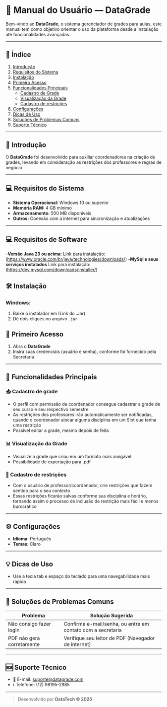 # 📘 Manual do Usuário — DataGrade

Bem-vindo ao **DataGrade**, o sistema gerenciador de grades para aulas, este manual tem como objetivo orientar o uso da plataforma desde a instalação até funcionalidades avançadas.

---

## 📂 Índice

1. [Introdução](#introdução)
2. [Requisitos do Sistema](#requisitos-do-sistema)
3. [Instalação](#instalação)
4. [Primeiro Acesso](#primeiro-acesso)
5. [Funcionalidades Principais](#funcionalidades-principais)
   - [Cadastro de Grade](#Cadastro-de-grade)
   - [Visualização da Grade](#Visualização-da-Grade)
   - [Cadastro de restrições](#Cadastro-de-restrições)
6. [Configurações](#configurações)
7. [Dicas de Uso](#dicas-de-uso)
8. [Soluções de Problemas Comuns](#soluções-de-problemas-comuns)
9. [Suporte Técnico](#suporte-técnico)

---

## 📖 Introdução

O **DataGrade** foi desenvolvido para auxiliar coordenadores na criação de grades, levando em consideração as restrições dos professores e regras de negócio  

---

## 💻 Requisitos do Sistema

- **Sistema Operacional:** Windows 10 ou superior
- **Memória RAM:** 4 GB mínimo
- **Armazenamento:** 500 MB disponíveis
- **Outros:** Conexão com a internet para sincronização e atualizações

---

## 💻 Requisitos de Software

-**Versão Java 23 ou acima:** Link para instalação: (https://www.oracle.com/br/java/technologies/downloads/)
-**MySql e seus serviços instalados** Link para instalação: (https://dev.mysql.com/downloads/installer/)


## 🛠️ Instalação

### Windows:

1. Baixe o instalador em (Link do .Jar)
2. Dê dois cliques no arquivo `.jar`

## 🔑 Primeiro Acesso

1. Abra o **DataGrade**
2. Insira suas credenciais (usuário e senha), conforme foi fornecido pela Secretaria 

---

## 🚀 Funcionalidades Principais

### 📥 Cadastro de grade

- O perfil com permissão de coordenador consegue cadastrar a grade de seu curso e seu respectivo semestre
- As restrições dos professores irão automaticamente ser notificadas, quando o coordenador alocar alguma disciplina em um Slot que tenha uma restrição
- Possível editar a grade, mesmo depois de feita

### 📊 Visualização da Grade

- Visualize a grade que criou em um formato mais amigável
- Possibilidade de exportação para .pdf

### 📄 Cadastro de restrições

- Com o usuário de professor/coordenador, crie restrições que fazem sentido para o seu contexto
- Essas restrições ficarão salvas conforme sua disciplina e horário, tornando assim o processo de inclusão de restrição mais fácil e menos burocrático

---

## ⚙️ Configurações

- **Idioma:** Português
- **Temas:** Claro

---

## 💡 Dicas de Uso

- Use a tecla tab e espaço do teclado para uma navegabilidade mais rápida

---

## 🧯 Soluções de Problemas Comuns

| Problema                          | Solução Sugerida                                   |
|----------------------------------|----------------------------------------------------|
| Não consigo fazer login          | Confirme e-mail/senha, ou entre em contato com a secretaria         |
| PDF não gera corretamente  | Verifique seu leitor de PDF (Navegador de internet)  |

---

## 🆘 Suporte Técnico

- 📧 E-mail: suporte@datagrade.com
- 📞 Telefone: (12) 98195-2985 

---

> Desenvolvido por **DataTech © 2025**
